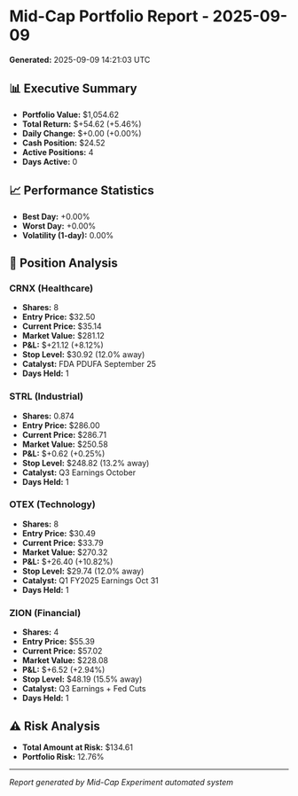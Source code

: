# Mid-Cap Portfolio Report - 2025-09-09

**Generated:** 2025-09-09 14:21:03 UTC

## 📊 Executive Summary

- **Portfolio Value:** $1,054.62
- **Total Return:** $+54.62 (+5.46%)
- **Daily Change:** $+0.00 (+0.00%)
- **Cash Position:** $24.52
- **Active Positions:** 4
- **Days Active:** 0

## 📈 Performance Statistics

- **Best Day:** +0.00%
- **Worst Day:** +0.00%
- **Volatility (1-day):** 0.00%

## 💼 Position Analysis

### CRNX (Healthcare)
- **Shares:** 8
- **Entry Price:** $32.50
- **Current Price:** $35.14
- **Market Value:** $281.12
- **P&L:** $+21.12 (+8.12%)
- **Stop Level:** $30.92 (12.0% away)
- **Catalyst:** FDA PDUFA September 25
- **Days Held:** 1

### STRL (Industrial)
- **Shares:** 0.874
- **Entry Price:** $286.00
- **Current Price:** $286.71
- **Market Value:** $250.58
- **P&L:** $+0.62 (+0.25%)
- **Stop Level:** $248.82 (13.2% away)
- **Catalyst:** Q3 Earnings October
- **Days Held:** 1

### OTEX (Technology)
- **Shares:** 8
- **Entry Price:** $30.49
- **Current Price:** $33.79
- **Market Value:** $270.32
- **P&L:** $+26.40 (+10.82%)
- **Stop Level:** $29.74 (12.0% away)
- **Catalyst:** Q1 FY2025 Earnings Oct 31
- **Days Held:** 1

### ZION (Financial)
- **Shares:** 4
- **Entry Price:** $55.39
- **Current Price:** $57.02
- **Market Value:** $228.08
- **P&L:** $+6.52 (+2.94%)
- **Stop Level:** $48.19 (15.5% away)
- **Catalyst:** Q3 Earnings + Fed Cuts
- **Days Held:** 1

## ⚠️ Risk Analysis

- **Total Amount at Risk:** $134.61
- **Portfolio Risk:** 12.76%

---
*Report generated by Mid-Cap Experiment automated system*
